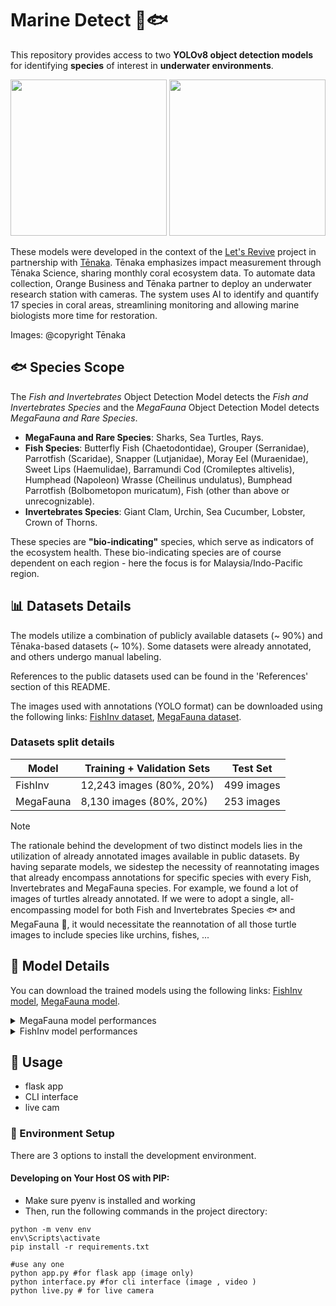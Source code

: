 # Marine Detect 🌊🐟

This repository provides access to two **YOLOv8 object detection models** for identifying **species** of interest in **underwater environments**.

<p align="center">
<img src="./assets/gif/results.gif" height="250"/>
<img src="./assets/gif/turtle+fish-resized.gif" height="250"/>
</p>

These models were developed in the context of the [Let's Revive](https://letsrevive.orange.com/technology-partner/) project in partnership with [Tēnaka](https://tenaka.org/). Tēnaka emphasizes impact measurement through Tēnaka Science, sharing monthly coral ecosystem data. To automate data collection, Orange Business and Tēnaka partner to deploy an underwater research station with cameras. The system uses AI to identify and quantify 17 species in coral areas, streamlining monitoring and allowing marine biologists more time for restoration.

Images: @copyright Tēnaka

## 🐟 Species Scope

The *Fish and Invertebrates* Object Detection Model detects the *Fish and Invertebrates Species* and the *MegaFauna* Object Detection Model detects *MegaFauna and Rare Species*.

- **MegaFauna and Rare Species**: Sharks, Sea Turtles, Rays.
- **Fish Species**: Butterfly Fish (Chaetodontidae), Grouper (Serranidae), Parrotfish (Scaridae), Snapper (Lutjanidae), Moray Eel (Muraenidae), Sweet Lips (Haemulidae), Barramundi Cod (Cromileptes altivelis), Humphead (Napoleon) Wrasse (Cheilinus undulatus), Bumphead Parrotfish (Bolbometopon muricatum), Fish (other than above or unrecognizable).
- **Invertebrates Species**: Giant Clam, Urchin, Sea Cucumber, Lobster, Crown of Thorns.

These species are **"bio-indicating"** species, which serve as indicators of the ecosystem health. These bio-indicating species are of course dependent on each region - here the focus is for Malaysia/Indo-Pacific region.

## 📊 Datasets Details

The models utilize a combination of publicly available datasets (~ 90%) and Tēnaka-based datasets (~ 10%). Some datasets were already annotated, and others undergo manual labeling.

References to the public datasets used can be found in the 'References' section of this README.

The images used with annotations (YOLO format) can be downloaded using the following links: [FishInv dataset](https://stpubtenakanclyw.blob.core.windows.net/marine-detect/FishInv-dataset.zip?sv=2022-11-02&ss=bf&srt=co&sp=rltf&se=2099-12-31T18:55:46Z&st=2025-02-03T10:55:46Z&spr=https,http&sig=w%2FTQzrECsYsjtkBXNnnuFtn%2BC06PkjgLxDgRw%2FaUUKI%3D), [MegaFauna dataset](https://stpubtenakanclyw.blob.core.windows.net/marine-detect/MegaFauna-dataset.zip?sv=2022-11-02&ss=bf&srt=co&sp=rltf&se=2099-12-31T18:55:46Z&st=2025-02-03T10:55:46Z&spr=https,http&sig=w%2FTQzrECsYsjtkBXNnnuFtn%2BC06PkjgLxDgRw%2FaUUKI%3D).

### Datasets split details

| Model          | Training + Validation Sets | Test Set     |
| -------------- | -------------------------- | --------     |
| FishInv        | 12,243 images (80%, 20%)   | 499  images  |
| MegaFauna      | 8,130 images (80%, 20%)    | 253  images  |

> [!NOTE]
> The rationale behind the development of two distinct models lies in the utilization of already annotated images available in public datasets. By having separate models, we sidestep the necessity of reannotating images that already encompass annotations for specific species with every Fish, Invertebrates and MegaFauna species.  For example, we found a lot of images of turtles already annotated. If we were to adopt a single, all-encompassing model for both Fish and Invertebrates Species 🐟 and MegaFauna 🦈, it would necessitate the reannotation of all those turtle images to include species like urchins, fishes, ...

## 🤖 Model Details

You can download the trained models using the following links: [FishInv model](https://stpubtenakanclyw.blob.core.windows.net/marine-detect/models/FishInv.pt?sv=2022-11-02&ss=bf&srt=co&sp=rltf&se=2099-12-31T18:55:46Z&st=2025-02-03T10:55:46Z&spr=https,http&sig=w%2FTQzrECsYsjtkBXNnnuFtn%2BC06PkjgLxDgRw%2FaUUKI%3D), [MegaFauna model](https://stpubtenakanclyw.blob.core.windows.net/marine-detect/models/MegaFauna.pt?sv=2022-11-02&ss=bf&srt=co&sp=rltf&se=2099-12-31T18:55:46Z&st=2025-02-03T10:55:46Z&spr=https,http&sig=w%2FTQzrECsYsjtkBXNnnuFtn%2BC06PkjgLxDgRw%2FaUUKI%3D).

<details>

<summary>MegaFauna model performances</summary>

| Class  | Images | Instances | mAP50 | mAP50-95 |
| ------ | ------ | --------- | ----- | -------- |
| ray    | 253    | 73        | 0.863 | 0.777    |
| shark  | 253    | 111       | 0.741 | 0.627    |
| turtle | 253    | 109       | 0.948 | 0.887    |

</details>

<details>

<summary>FishInv model performances</summary>

| Class                  | Images | Instances | mAP50 | mAP50-95 |
| ---------------------- | ------ | --------- | ----- | -------- |
| fish                   | 499    | 259       | 0.616 | 0.501    |
| serranidae             | 499    | 49        | 0.850 | 0.777    |
| urchin                 | 499    | 80        | 0.743 | 0.479    |
| scaridae               | 499    | 48        | 0.828 | 0.794    |
| chaetodontidae         | 499    | 65        | 0.891 | 0.827    |
| giant_clam             | 499    | 102       | 0.870 | 0.602    |
| lutjanidae             | 499    | 86        | 0.865 | 0.777    |
| muraenidae             | 499    | 58        | 0.949 | 0.809    |
| sea_cucumber           | 499    | 33        | 0.969 | 0.939    |
| haemulidae             | 499    | 22        | 0.972 | 0.945    |
| lobster                | 499    | 31        | 0.984 | 0.877    |
| crown_of_thorns        | 499    | 28        | 0.981 | 0.790    |
| bolbometopon_muricatum | 499    | 19        | 0.993 | 0.936    |
| cheilinus_undulatus    | 499    | 29        | 0.995 | 0.968    |
| cromileptes_altivelis  | 499    | 30        | 0.995 | 0.945    |

</details>

## 🚗 Usage

- flask app
- CLI interface
- live cam

### 🏁 Environment Setup

There are 3 options to install the development environment.



#### Developing on Your Host OS with PIP:

- Make sure pyenv is installed and working
- Then, run the following commands in the project directory:
```shell
python -m venv env
env\Scripts\activate
pip install -r requirements.txt

#use any one 
python app.py #for flask app (image only)
python interface.py #for cli interface (image , video )
python live.py # for live camera
```
